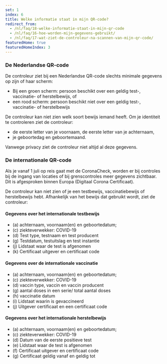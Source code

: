 ```yaml
---
set: 1
index: 6
title: Welke informatie staat in mijn QR-code? 
redirect_from: 
  - /nl/faq/18-welke-informatie-staat-in-mijn-qr-code
  - /nl/faq/16-hoe-worden-mijn-gegevens-gebruikt/
  - /nl/faq/17-wat-ziet-de-controleur-na-scannen-van-mijn-qr-code/
featuredHome: true
featuredHomeIndex: 3
---
```

### De Nederlandse QR-code
De controleur ziet bij een Nederlandse QR-code slechts minimale gegevens op zijn of haar scherm:

- Bij een groen scherm: persoon beschikt over een geldig test-, vaccinatie- of herstelbewijs, of
- een rood scherm: persoon beschikt niet over een geldig test-, vaccinatie- of herstelbewijs

De controleur kan niet zien welk soort bewijs iemand heeft. Om je identiteit te controleren ziet de controleur:
- de eerste letter van je voornaam, de eerste letter van je achternaam,
- je geboortedag en geboortemaand.

Vanwege privacy ziet de controleur niet altijd al deze gegevens. 

### De internationale QR-code
Als je vanaf 1 juli op reis gaat met de CoronaCheck, worden er bij controles bij de ingang van locaties of bij grenscontroles meer gegevens zichtbaar. Dit is afgesproken binnen Europa (Digitaal Corona Certificaat). 

De controleur kan niet zien of je een testbewijs, vaccinatiebewijs of herstelbewijs hebt. Afhankelijk van het bewijs dat gebruikt wordt, ziet de controleur:

#### Gegevens over het internationale testbewijs

- (a) achternaam, voornaam(en) en geboortedatum;
- (c) ziekteverwekker: COVID-19 
- (d) Test type, testnaam en test producent
- (g) Testdatum, testuitslag en test instantie
- (j) Lidstaat waar de test is afgenomen
- (k) Certificaat uitgever en certificaat code
 
#### Gegevens over de internationale vaccinatie

- (a) achternaam, voornaam(en) en geboortedatum;
- (c) ziekteverwekker: COVID-19 
- (d) vaccin type, vaccin en vaccin producent
- (g) aantal doses in een serie/ total aantal doses
- (h) vaccinatie datum
- (i) Lidstaat waarin is gevaccineerd
- (j) Uitgever certificaat en een certificaat code
 
#### Gegevens over het internationale herstelbewijs

- (a) achternaam, voornaam(en) en geboortedatum;
- (c) ziekteverwekker: COVID-19 
- (d) Datum van de eerste positieve test
- (e) Lidstaat waar de test is afgenomen
- (f) Certificaat uitgever en certificaat code
- (g) Certificaat geldig vanaf en geldig tot
